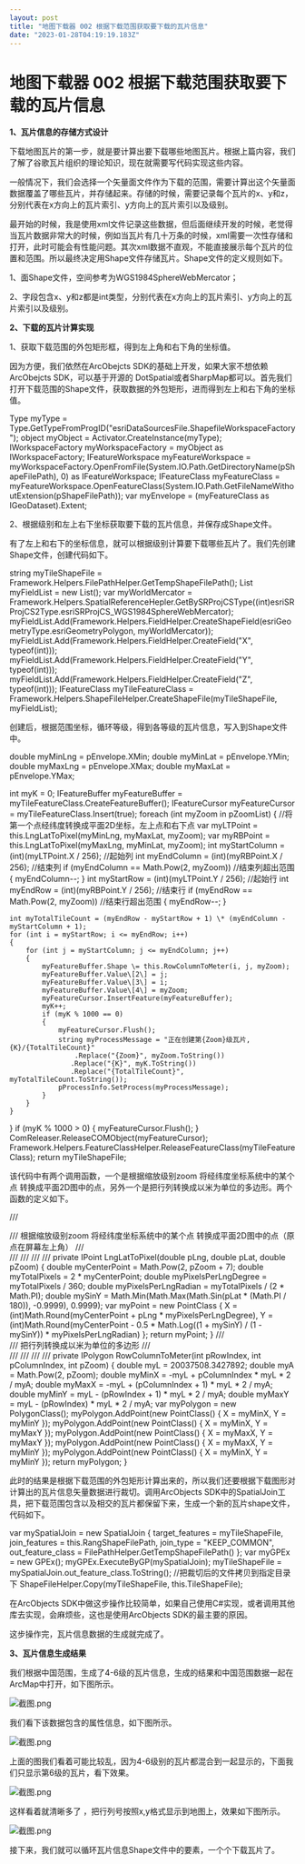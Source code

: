 ```yaml
---
layout: post
title: "地图下载器 002 根据下载范围获取要下载的瓦片信息"
date: "2023-01-28T04:19:19.183Z"
---
```

地图下载器 002 根据下载范围获取要下载的瓦片信息
==========================

**1、瓦片信息的存储方式设计**

下载地图瓦片的第一步，就是要计算出要下载哪些地图瓦片。根据上篇内容，我们了解了谷歌瓦片组织的理论知识，现在就需要写代码实现这些内容。

一般情况下，我们会选择一个矢量面文件作为下载的范围，需要计算出这个矢量面数据覆盖了哪些瓦片，并存储起来。存储的时候，需要记录每个瓦片的x、y和z，分别代表在x方向上的瓦片索引、y方向上的瓦片索引以及级别。

最开始的时候，我是使用xml文件记录这些数据，但后面继续开发的时候，老觉得当瓦片数据非常大的时候，例如当瓦片有几十万条的时候，xml需要一次性存储和打开，此时可能会有性能问题。其次xml数据不直观，不能直接展示每个瓦片的位置和范围。所以最终决定用Shape文件存储瓦片。Shape文件的定义规则如下。

1、面Shape文件，空间参考为WGS1984SphereWebMercator；

2、字段包含x、y和z都是int类型，分别代表在x方向上的瓦片索引、y方向上的瓦片索引以及级别。

**2、下载的瓦片计算实现**

1、获取下载范围的外包矩形框，得到左上角和右下角的坐标值。

因为方便，我们依然在ArcObejcts SDK的基础上开发，如果大家不想依赖ArcObejcts SDK，可以基于开源的 DotSpatial或者SharpMap都可以。首先我们打开下载范围的Shape文件，获取数据的外包矩形，进而得到左上和右下角的坐标值。

Type myType = Type.GetTypeFromProgID("esriDataSourcesFile.ShapefileWorkspaceFactory");
object myObject = Activator.CreateInstance(myType);
IWorkspaceFactory myWorkspaceFactory \= myObject as IWorkspaceFactory;
IFeatureWorkspace myFeatureWorkspace \= myWorkspaceFactory.OpenFromFile(System.IO.Path.GetDirectoryName(pShapeFilePath), 0) as IFeatureWorkspace;
IFeatureClass myFeatureClass \= myFeatureWorkspace.OpenFeatureClass(System.IO.Path.GetFileNameWithoutExtension(pShapeFilePath));
var myEnvelope = (myFeatureClass as IGeoDataset).Extent;

2、根据级别和左上右下坐标获取要下载的瓦片信息，并保存成Shape文件。

有了左上和右下的坐标信息，就可以根据级别计算要下载哪些瓦片了。我们先创建Shape文件，创建代码如下。

string myTileShapeFile = Framework.Helpers.FilePathHelper.GetTempShapeFilePath();
List<IField> myFieldList = new List<IField>();
var myWorldMercator = Framework.Helpers.SpatialReferenceHepler.GetBySRProjCSType((int)esriSRProjCS2Type.esriSRProjCS\_WGS1984SphereWebMercator);
myFieldList.Add(Framework.Helpers.FieldHelper.CreateShapeField(esriGeometryType.esriGeometryPolygon, myWorldMercator));
myFieldList.Add(Framework.Helpers.FieldHelper.CreateField("X", typeof(int)));
myFieldList.Add(Framework.Helpers.FieldHelper.CreateField("Y", typeof(int)));
myFieldList.Add(Framework.Helpers.FieldHelper.CreateField("Z", typeof(int)));
IFeatureClass myTileFeatureClass \= Framework.Helpers.ShapeFileHelper.CreateShapeFile(myTileShapeFile, myFieldList);

创建后，根据范围坐标，循环等级，得到各等级的瓦片信息，写入到Shape文件中。

double myMinLng = pEnvelope.XMin;
double myMinLat = pEnvelope.YMin;
double myMaxLng = pEnvelope.XMax;
double myMaxLat = pEnvelope.YMax;

int myK = 0;
IFeatureBuffer myFeatureBuffer \= myTileFeatureClass.CreateFeatureBuffer();
IFeatureCursor myFeatureCursor \= myTileFeatureClass.Insert(true);
foreach (int myZoom in pZoomList)
{
    //将第一个点经纬度转换成平面2D坐标，左上点和右下点
    var myLTPoint = this.LngLatToPixel(myMinLng, myMaxLat, myZoom);
    var myRBPoint = this.LngLatToPixel(myMaxLng, myMinLat, myZoom);
    int myStartColumn = (int)(myLTPoint.X / 256);  //起始列
    int myEndColumn = (int)(myRBPoint.X / 256);   //结束列
    if (myEndColumn == Math.Pow(2, myZoom))  //结束列超出范围
    {
        myEndColumn\--;
    }
    int myStartRow = (int)(myLTPoint.Y / 256);  //起始行
    int myEndRow = (int)(myRBPoint.Y / 256);   //结束行
    if (myEndRow == Math.Pow(2, myZoom))  //结束行超出范围
    {
        myEndRow\--;
    }

    int myTotalTileCount = (myEndRow - myStartRow + 1) \* (myEndColumn - myStartColumn + 1);
    for (int i = myStartRow; i <= myEndRow; i++)
    {
        for (int j = myStartColumn; j <= myEndColumn; j++)
        {
            myFeatureBuffer.Shape \= this.RowColumnToMeter(i, j, myZoom);
            myFeatureBuffer.Value\[2\] = j;
            myFeatureBuffer.Value\[3\] = i;
            myFeatureBuffer.Value\[4\] = myZoom;
            myFeatureCursor.InsertFeature(myFeatureBuffer);
            myK++;
            if (myK % 1000 == 0)
            {
                myFeatureCursor.Flush();
                string myProcessMessage = "正在创建第{Zoom}级瓦片,{K}/{TotalTileCount}"
                    .Replace("{Zoom}", myZoom.ToString())
                   .Replace("{K}", myK.ToString())
                   .Replace("{TotalTileCount}", myTotalTileCount.ToString());
                pProcessInfo.SetProcess(myProcessMessage);
            }
        }
    }
}
if (myK % 1000 > 0)
{
    myFeatureCursor.Flush();
}
ComReleaser.ReleaseCOMObject(myFeatureCursor);
Framework.Helpers.FeatureClassHelper.ReleaseFeatureClass(myTileFeatureClass);
return myTileShapeFile;

该代码中有两个调用函数，一个是根据缩放级别zoom 将经纬度坐标系统中的某个点 转换成平面2D图中的点，另外一个是把行列转换成以米为单位的多边形。两个函数的定义如下。

/// <summary>
/// 根据缩放级别zoom  将经纬度坐标系统中的某个点 转换成平面2D图中的点（原点在屏幕左上角）
/// </summary>
/// <param name="pLng"></param>
/// <param name="pLat"></param>
/// <param name="pZoom"></param>
/// <returns></returns>
private IPoint LngLatToPixel(double pLng, double pLat, double pZoom)
{
    double myCenterPoint = Math.Pow(2, pZoom + 7);
    double myTotalPixels = 2 \* myCenterPoint;
    double myPixelsPerLngDegree = myTotalPixels / 360;
    double myPixelsPerLngRadian = myTotalPixels / (2 \* Math.PI);
    double mySinY = Math.Min(Math.Max(Math.Sin(pLat \* (Math.PI / 180)), -0.9999), 0.9999);
    var myPoint = new PointClass
    {
        X \= (int)Math.Round(myCenterPoint + pLng \* myPixelsPerLngDegree),
        Y \= (int)Math.Round(myCenterPoint - 0.5 \* Math.Log((1 + mySinY) / (1 - mySinY)) \* myPixelsPerLngRadian)
    };
    return myPoint;
}
/// <summary>
/// 把行列转换成以米为单位的多边形
/// </summary>
/// <param name="pRowIndex"></param>
/// <param name="pColumnIndex"></param>
/// <param name="pZoom"></param>
/// <returns></returns>
private IPolygon RowColumnToMeter(int pRowIndex, int pColumnIndex, int pZoom)
{
    double myL = 20037508.3427892;
    double myA = Math.Pow(2, pZoom);
    double myMinX = -myL + pColumnIndex \* myL \* 2 / myA;
    double myMaxX = -myL + (pColumnIndex + 1) \* myL \* 2 / myA;
    double myMinY = myL - (pRowIndex + 1) \* myL \* 2 / myA;
    double myMaxY = myL - (pRowIndex) \* myL \* 2 / myA;
    var myPolygon = new PolygonClass();
    myPolygon.AddPoint(new PointClass() { X = myMinX, Y = myMinY });
    myPolygon.AddPoint(new PointClass() { X = myMinX, Y = myMaxY });
    myPolygon.AddPoint(new PointClass() { X = myMaxX, Y = myMaxY });
    myPolygon.AddPoint(new PointClass() { X = myMaxX, Y = myMinY });
    myPolygon.AddPoint(new PointClass() { X = myMinX, Y = myMinY });
    return myPolygon;
}

此时的结果是根据下载范围的外包矩形计算出来的，所以我们还要根据下载图形对计算出的瓦片信息矢量数据进行裁切。调用ArcObjects SDK中的SpatialJoin工具，把下载范围包含以及相交的瓦片都保留下来，生成一个新的瓦片shape文件，代码如下。

var mySpatialJoin = new SpatialJoin
{
    target\_features \= myTileShapeFile,
    join\_features \= this.RangShapeFilePath,
    join\_type \= "KEEP\_COMMON",
    out\_feature\_class \= FilePathHelper.GetTempShapeFilePath()
};
var myGPEx = new GPEx();
myGPEx.ExecuteByGP(mySpatialJoin);
myTileShapeFile \= mySpatialJoin.out\_feature\_class.ToString();
//把裁切后的文件拷贝到指定目录下
ShapeFileHelper.Copy(myTileShapeFile, this.TileShapeFile);

在ArcObjects SDK中做这步操作比较简单，如果自己使用C#实现，或者调用其他库去实现，会麻烦些，这也是使用ArcObjects SDK的最主要的原因。

这步操作完，瓦片信息数据的生成就完成了。

**3、瓦片信息生成结果**

我们根据中国范围，生成了4-6级的瓦片信息，生成的结果和中国范围数据一起在ArcMap中打开，如下图所示。

![截图.png](https://img2023.cnblogs.com/blog/146887/202301/146887-20230128112215003-2043958870.png)

我们看下该数据包含的属性信息，如下图所示。

![截图.png](https://img2023.cnblogs.com/blog/146887/202301/146887-20230128112214901-1550032011.png)

上面的图我们看着可能比较乱，因为4-6级别的瓦片都混合到一起显示的，下面我们只显示第6级的瓦片，看下效果。

![截图.png](https://img2023.cnblogs.com/blog/146887/202301/146887-20230128112214995-1306652406.png)

这样看着就清晰多了 ，把行列号按照x,y格式显示到地图上，效果如下图所示。

![截图.png](https://img2023.cnblogs.com/blog/146887/202301/146887-20230128112215046-248936613.png)

接下来，我们就可以循环瓦片信息Shape文件中的要素，一个个下载瓦片了。